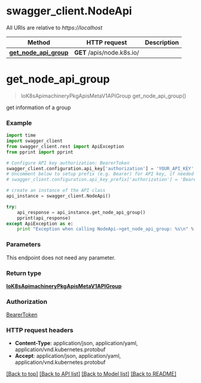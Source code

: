 # swagger_client.NodeApi

All URIs are relative to *https://localhost*

Method | HTTP request | Description
------------- | ------------- | -------------
[**get_node_api_group**](NodeApi.md#get_node_api_group) | **GET** /apis/node.k8s.io/ | 


# **get_node_api_group**
> IoK8sApimachineryPkgApisMetaV1APIGroup get_node_api_group()



get information of a group

### Example 
```python
import time
import swagger_client
from swagger_client.rest import ApiException
from pprint import pprint

# Configure API key authorization: BearerToken
swagger_client.configuration.api_key['authorization'] = 'YOUR_API_KEY'
# Uncomment below to setup prefix (e.g. Bearer) for API key, if needed
# swagger_client.configuration.api_key_prefix['authorization'] = 'Bearer'

# create an instance of the API class
api_instance = swagger_client.NodeApi()

try: 
    api_response = api_instance.get_node_api_group()
    pprint(api_response)
except ApiException as e:
    print "Exception when calling NodeApi->get_node_api_group: %s\n" % e
```

### Parameters
This endpoint does not need any parameter.

### Return type

[**IoK8sApimachineryPkgApisMetaV1APIGroup**](IoK8sApimachineryPkgApisMetaV1APIGroup.md)

### Authorization

[BearerToken](../README.md#BearerToken)

### HTTP request headers

 - **Content-Type**: application/json, application/yaml, application/vnd.kubernetes.protobuf
 - **Accept**: application/json, application/yaml, application/vnd.kubernetes.protobuf

[[Back to top]](#) [[Back to API list]](../README.md#documentation-for-api-endpoints) [[Back to Model list]](../README.md#documentation-for-models) [[Back to README]](../README.md)

